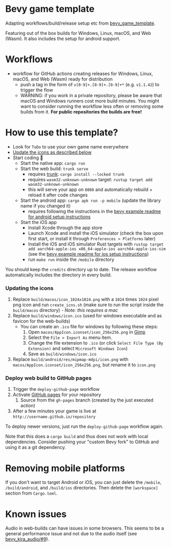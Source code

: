 # Bevy game template

Adapting workflows/build/release setup etc from [bevy_game_template].

Featuring out of the box builds for Windows, Linux, macOS, and Web (Wasm). It also includes the setup for android support.

# Workflows

- workflow for GitHub actions creating releases for Windows, Linux, macOS, and Web (Wasm) ready for distribution
  - push a tag in the form of `v[0-9]+.[0-9]+.[0-9]+*` (e.g. `v1.1.42`) to trigger the flow
  - WARNING: if you work in a private repository, please be aware that macOS and Windows runners cost more build minutes. You might want to consider running the workflow less often or removing some builds from it. **For public repositories the builds are free!**

# How to use this template?

- Look for `ToDo` to use your own game name everywhere
- [Update the icons as described below](#updating-the-icons)
- Start coding :tada:
  - Start the native app: `cargo run`
  - Start the web build: `trunk serve`
    - requires [trunk]: `cargo install --locked trunk`
    - requires `wasm32-unknown-unknown` target: `rustup target add wasm32-unknown-unknown`
    - this will serve your app on `8080` and automatically rebuild + reload it after code changes
  - Start the android app: `cargo apk run -p mobile` (update the library name if you changed it)
    - requires following the instructions in the [bevy example readme for android setup instructions][android-instructions]
  - Start the iOS app
    - Install Xcode through the app store
    - Launch Xcode and install the iOS simulator (check the box upon first start, or install it through `Preferences > Platforms` later)
    - Install the iOS and iOS simulator Rust targets with `rustup target add aarch64-apple-ios x86_64-apple-ios aarch64-apple-ios-sim` (see the [bevy example readme for ios setup instructions][ios-instructions])
    - run `make run` inside the `/mobile` directory

You should keep the `credits` directory up to date. The release workflow automatically includes the directory in every build.

### Updating the icons

1.  Replace `build/macos/icon_1024x1024.png` with a `1024` times `1024` pixel png icon and run `create_icns.sh` (make sure to run the script inside the `build/macos` directory) - _Note: this requires a mac_
2.  Replace `build/windows/icon.ico` (used for windows executable and as favicon for the web-builds)
    - You can create an `.ico` file for windows by following these steps:
      1.  Open `macos/AppIcon.iconset/icon_256x256.png` in [Gimp](https://www.gimp.org/downloads/)
      2.  Select the `File > Export As` menu item.
      3.  Change the file extension to `.ico` (or click `Select File Type (By Extension)` and select `Microsoft Windows Icon`)
      4.  Save as `build/windows/icon.ico`
3.  Replace `build/android/res/mipmap-mdpi/icon.png` with `macos/AppIcon.iconset/icon_256x256.png`, but rename it to `icon.png`

### Deploy web build to GitHub pages

1.  Trigger the `deploy-github-page` workflow
2.  Activate [GitHub pages](https://pages.github.com/) for your repository
    1.  Source from the `gh-pages` branch (created by the just executed action)
3.  After a few minutes your game is live at `http://username.github.io/repository`

To deploy newer versions, just run the `deploy-github-page` workflow again.

Note that this does a `cargo build` and thus does not work with local dependencies. Consider pushing your "custom Bevy fork" to GitHub and using it as a git dependency.

# Removing mobile platforms

If you don't want to target Android or iOS, you can just delete the `/mobile`, `/build/android`, and `/build/ios` directories.
Then delete the `[workspace]` section from `Cargo.toml`.

# Known issues

Audio in web-builds can have issues in some browsers. This seems to be a general performance issue and not due to the audio itself (see [bevy_kira_audio/#9][firefox-sound-issue]).

[bevy]: https://bevyengine.org/
[bevy-learn]: https://bevyengine.org/learn/
[bevy-discord]: https://discord.gg/bevy
[bevy_game_template]: https://github.com/NiklasEi/bevy_game_template
[firefox-sound-issue]: https://github.com/NiklasEi/bevy_kira_audio/issues/9
[Bevy Cheat Book]: https://bevy-cheatbook.github.io/introduction.html
[`wasm-server-runner`]: https://github.com/jakobhellermann/wasm-server-runner
[trunk]: https://trunkrs.dev/
[android-instructions]: https://github.com/bevyengine/bevy/blob/latest/examples/README.md#setup
[ios-instructions]: https://github.com/bevyengine/bevy/blob/latest/examples/README.md#setup-1
